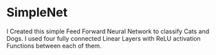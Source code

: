 # SimpleNet
I Created this simple Feed Forward Neural Network to classify Cats and Dogs.
I used four fully connected Linear Layers with ReLU activation Functions between each of them.
